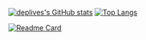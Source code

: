 [![deplives's GitHub stats](https://github-readme-stats.vercel.app/api?username=deplives&hide=stars&show_icons=true&theme=nord)](https://github.com/deplives)
[![Top Langs](https://github-readme-stats.vercel.app/api/top-langs/?username=deplives&layout=compact&theme=nord)](https://github.com/deplives)


[![Readme Card](https://github-readme-stats.vercel.app/api/pin/?username=deplives&repo=OpenWrt-CI&theme=nord)](https://github.com/deplives/OpenWrt-CI)
